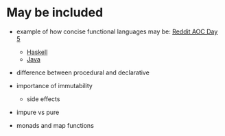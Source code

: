 # May be included
- example of how concise functional languages may be: [Reddit AOC Day 5](git@github.com:Baumple/gleam-presentation.git)
  - [Haskell](https://github.com/woodRock/verbose-computing-machine/blob/main/2023/day-05/part-02.hs)
  - [Java](https://gitlab.com/johnbraker/adventofcode/-/blob/master/src/main/java/J2023/day5/day5.java?ref_type=heads)
- difference between procedural and declarative

- importance of immutability
  - side effects
- impure vs pure
- monads and map functions
